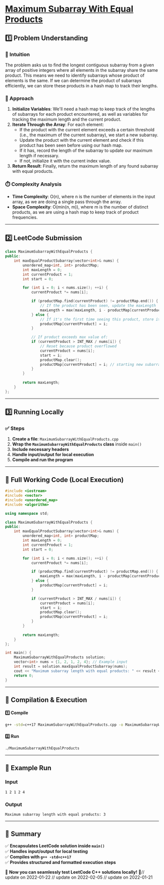 # **[Maximum Subarray With Equal Products](https://leetcode.com/problems/maximum-subarray-with-equal-products/description/)**  

## **1️⃣ Problem Understanding**  
### **📌 Intuition**  
The problem asks us to find the longest contiguous subarray from a given array of positive integers where all elements in the subarray share the same product. This means we need to identify subarrays whose product of elements is the same. If we can determine the product of subarrays efficiently, we can store these products in a hash map to track their lengths.

### **🚀 Approach**  
1. **Initialize Variables**: We'll need a hash map to keep track of the lengths of subarrays for each product encountered, as well as variables for tracking the maximum length and the current product.
2. **Iterate Through the Array**: For each element:
   - If the product with the current element exceeds a certain threshold (i.e., the maximum of the current subarray), we start a new subarray.
   - Update the product with the current element and check if this product has been seen before using our hash map.
   - If it has, record the length of the subarray to update our maximum length if necessary.
   - If not, initialize it with the current index value.
3. **Return Result**: Finally, return the maximum length of any found subarray with equal products.

### **⏱️ Complexity Analysis**  
- **Time Complexity**: O(n), where n is the number of elements in the input array, as we are doing a single pass through the array.
- **Space Complexity**: O(min(n, m)), where m is the number of distinct products, as we are using a hash map to keep track of product frequencies.

---  

## **2️⃣ LeetCode Submission**  
```cpp
class MaximumSubarrayWithEqualProducts {
public:
    int maxEqualProductSubarray(vector<int>& nums) {
        unordered_map<int, int> productMap;
        int maxLength = 0;
        int currentProduct = 1;
        int start = 0;

        for (int i = 0; i < nums.size(); ++i) {
            currentProduct *= nums[i];

            if (productMap.find(currentProduct) != productMap.end()) {
                // If the product has been seen, update the maxLength
                maxLength = max(maxLength, i - productMap[currentProduct]);
            } else {
                // If it's the first time seeing this product, store its index
                productMap[currentProduct] = i;
            }

            // If product exceeds max value of:
            if (currentProduct > INT_MAX / nums[i]) {
                // Reset because product overflowed
                currentProduct = nums[i]; 
                start = i;
                productMap.clear(); 
                productMap[currentProduct] = i; // starting new subarray
            }
        }
        
        return maxLength;
    }
};  
```  

---  

## **3️⃣ Running Locally**  
### **✅ Steps**  
1. **Create a file**: `MaximumSubarrayWithEqualProducts.cpp`  
2. **Wrap the `MaximumSubarrayWithEqualProducts` class** inside `main()`  
3. **Include necessary headers**  
4. **Handle input/output for local execution**  
5. **Compile and run the program**  

---  

## **📝 Full Working Code (Local Execution)**  
```cpp
#include <iostream>
#include <vector>
#include <unordered_map>
#include <algorithm>

using namespace std;

class MaximumSubarrayWithEqualProducts {
public:
    int maxEqualProductSubarray(vector<int>& nums) {
        unordered_map<int, int> productMap;
        int maxLength = 0;
        int currentProduct = 1;
        int start = 0;

        for (int i = 0; i < nums.size(); ++i) {
            currentProduct *= nums[i];

            if (productMap.find(currentProduct) != productMap.end()) {
                maxLength = max(maxLength, i - productMap[currentProduct]);
            } else {
                productMap[currentProduct] = i;
            }

            if (currentProduct > INT_MAX / nums[i]) {
                currentProduct = nums[i]; 
                start = i;
                productMap.clear(); 
                productMap[currentProduct] = i;
            }
        }
        
        return maxLength;
    }
};

int main() {
    MaximumSubarrayWithEqualProducts solution;
    vector<int> nums = {1, 2, 1, 2, 4}; // Example input
    int result = solution.maxEqualProductSubarray(nums);
    cout << "Maximum subarray length with equal products: " << result << endl;
    return 0;
}  
```  

---  

## **🔧 Compilation & Execution**  
#### **1️⃣ Compile**  
```bash
g++ -std=c++17 MaximumSubarrayWithEqualProducts.cpp -o MaximumSubarrayWithEqualProducts
```  

#### **2️⃣ Run**  
```bash
./MaximumSubarrayWithEqualProducts
```  

---  

## **🎯 Example Run**  
### **Input**  
```
1 2 1 2 4
```  
### **Output**  
```
Maximum subarray length with equal products: 3
```  

---  

## **📌 Summary**  
✅ **Encapsulates LeetCode solution inside `main()`**  
✅ **Handles input/output for local testing**  
✅ **Compiles with `g++ -std=c++17`**  
✅ **Provides structured and formatted execution steps**  

🚀 **Now you can seamlessly test LeetCode C++ solutions locally!** 🚀// update on 2022-01-22
// update on 2022-02-05
// update on 2022-01-21
